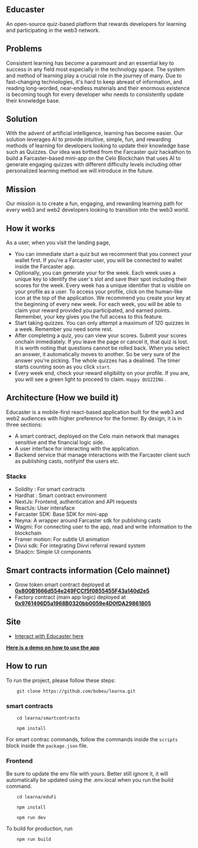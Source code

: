 ## Educaster

An open-source quiz-based platform that rewards developers for learning and participating in the web3 network.

## Problems
Consistent learning has become a paramount and an essential key to success in any field most especially in the technology space. The system and method of learning play a crucial role in the journey of many. Due to fast-changing technologies, it's hard to keep abreast of information, and reading long-worded, near-endless materials and their enormous existence is becoming tough for every developer who needs to consistently update their knowledge base.

## Solution
With the advent of artificial intelligence, learning has become easier. Our solution leverages AI to provide intuitive, simple, fun, and rewarding methods of learning for developers looking to update their knowledge base such as Quizzes. Our idea was birthed from the Farcaster quiz hackathon to build a Farcaster-based mini-app on the Celo Blockchain that uses AI to generate engaging quizzes with different difficulty levels including other personalized learning method we will introduce in the future.

## Mission
Our mission is to create a fun, engaging, and rewarding learning path for every web3 and web2 developers looking to transition into the web3 world.

## How it works

As a user, when you visit the landing page,
- You can immediate start a quiz but we recomment that you connect your wallet first. If you're a Farcaster user, you will be connected to wallet inside the Farcaster app.
- Optionally, you can generate your for the week. Each week uses a unique key to identify the user's slot and save their spot including their scores for the week. Every week has a unique identifier that is visible on your profile as a user. To access your profile, click on the human-like icon at the top of the application. We recommend you create your key at the beginning of every new week. For each week, you will be able to claim your reward provided you participated, and earned points. Remember, your key gives you the full access to this feature.
- Start taking quizzes. You can only attempt a maximum of 120 quizzes in a week. Remember you need some rest.
- After completing a quiz, you can view your scores. Submit your scores onchain immediately. If you leave the page or cancel it, that quiz is lost. It is worth noting that questions cannot be rolled back. When you select an answer, it automatically moves to another. So be very sure of the answer you're picking. The whole quizzes has a dealined. The timer starts counting soon as you click `start`.
- Every week end, check your reward eligibility on your profile. If you are, you will see a green light to proceed to claim. `Happy QUIZZING` .


## Architecture (How we build it)

Educaster is a mobile-first react-based application built for the web3 and web2 audiences with higher preference for the former. By design, it is in three sections:

- A smart contract, deployed on the Celo main network that manages sensitive and the financial logic side.
- A user interface for interacting with the application.
- Backend service that manage interactions with the Farcaster client such as publishing casts, notifyinf the users etc.

### Stacks
- Solidity : For smart contracts
- Hardhat : Smart contract environment
- NextJs: Frontend, authentication and API requests
- ReactJs: User interaface
- Farcaster SDK: Base SDK for mini-app
- Neyna: A wrapper around Farcaster sdk for publishing casts
- Wagmi: For connecting user to the app, read and write information to the blockchain
- Framer motion: For subtle UI animation
- Divvi sdk: For integrating Divvi referral reward system
- Shadcn: Simple UI components

## Smart contracts information (Celo mainnet)
- Grow token smart contract deployed at __[0x800B1666d554e249FCCf5f0855455F43a140d2e5]()__ 
- Factory contract (main app logic) deployed at __[0x9761496D5a1968B0320bb0059e4D0fDA29861805]()__ 

## Site
- [Interact with Educaster here](https://learna.vercel.app)

__[Here is a demo on how to use the app]()__

## How to run
To run the project, please follow these steps:

```
    git clone https://github.com/bobeu/learna.git
```

### smart contracts

```
    cd learna/smartcontracts
```

```
    npm install
```

For smart contrac commands, follow the commands inside the `scripts` block inside the `package.json` file.

### Frontend
Be sure to update the env file with yours. Better still ignore it, it will automatically be updated using the .env.local when you run the build command. 

```
    cd learna/eduFi
```

```
    npm install
```

```
    npm run dev
```

To build for production, run

```
    npm run build
```



